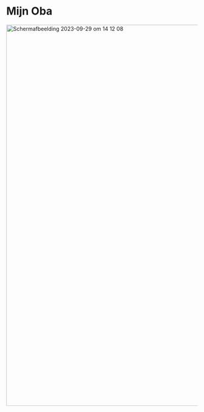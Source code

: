 # Mijn Oba

<img width="1005" alt="Schermafbeelding 2023-09-29 om 14 12 08" src="https://github.com/Trisjan/lose-your-head-the-client-case/assets/90447045/3640b959-ec3e-4aa0-843f-2b601dca4c4c">
